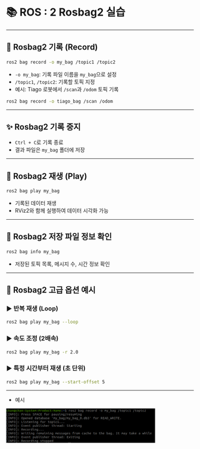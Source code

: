 
# 📚 ROS : 2 Rosbag2 실습 

---

## 🧨 Rosbag2 기록 (Record)

```bash
ros2 bag record -o my_bag /topic1 /topic2
```

- `-o my_bag`: 기록 파일 이름을 `my_bag`으로 설정  
- `/topic1`, `/topic2`: 기록할 토픽 지정  
- 예시: Tiago 로봇에서 `/scan`과 `/odom` 토픽 기록

```bash
ros2 bag record -o tiago_bag /scan /odom
```

---

## ✨ Rosbag2 기록 중지

- `Ctrl + C`로 기록 종료  
- 결과 파일은 `my_bag` 폴더에 저장  

---

## 🎉 Rosbag2 재생 (Play)

```bash
ros2 bag play my_bag
```

- 기록된 데이터 재생  
- RViz2와 함께 실행하여 데이터 시각화 가능  

---

## 🎊 Rosbag2 저장 파일 정보 확인

```bash
ros2 bag info my_bag
```

- 저장된 토픽 목록, 메시지 수, 시간 정보 확인  

---

## 🎃 Rosbag2 고급 옵션 예시

### ▶ 반복 재생 (Loop)

```bash
ros2 bag play my_bag --loop
```

### ▶ 속도 조정 (2배속)

```bash
ros2 bag play my_bag -r 2.0
```

### ▶ 특정 시간부터 재생 (초 단위)

```bash
ros2 bag play my_bag --start-offset 5
```
---

- 예시
<img src="rosbag record.png" alt="rosbag record" width="400"/>

